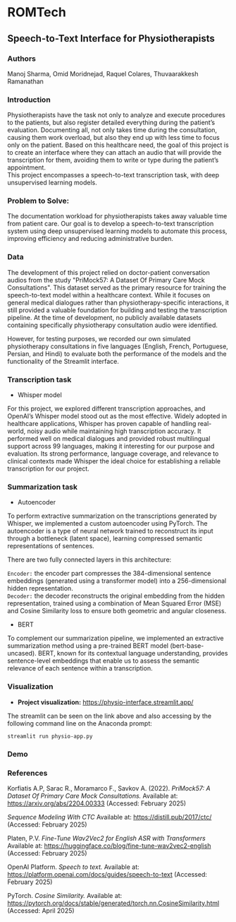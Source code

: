 # ROMTech
## Speech-to-Text Interface for Physiotherapists

### Authors
Manoj Sharma, Omid Moridnejad, Raquel Colares, Thuvaarakkesh Ramanathan

### Introduction
Physiotherapists have the task not only to analyze and execute procedures to the patients, but also register detailed everything during the patient’s evaluation. Documenting all, not only takes time during the consultation, causing them work overload, but also they end up with less time to focus only on the patient. 
Based on this healthcare need, the goal of this project is to create an interface where they can attach an audio that will provide the transcription for them, avoiding them to write or type during the patient’s appointment.  
This project encompasses a speech-to-text transcription task, with deep unsupervised learning models.

### Problem to Solve:
The documentation workload for physiotherapists takes away valuable time from patient care. Our goal is to develop a speech-to-text transcription system using deep unsupervised learning models to automate this process, improving efficiency and reducing administrative burden.

### Data
The development of this project relied on doctor-patient conversation audios from the study "PriMock57: A Dataset Of Primary Care Mock Consultations".  This dataset served as the primary resource for training the speech-to-text model within a healthcare context. While it focuses on general medical dialogues rather than physiotherapy-specific interactions, it still provided a valuable foundation for building and testing the transcription pipeline. At the time of development, no publicly available datasets containing specifically physiotherapy consultation audio were identified.

However, for testing purposes, we recorded our own simulated physiotherapy consultations in five languages (English, French, Portuguese, Persian, and Hindi) to evaluate both the performance of the models and the functionality of the Streamlit interface.

### Transcription task

* Whisper model

For this project, we explored different transcription approaches, and OpenAI’s Whisper model stood out as the most effective. Widely adopted in healthcare applications, Whisper has proven capable of handling real-world, noisy audio while maintaining high transcription accuracy. It performed well on medical dialogues and provided robust multilingual support across 99 languages, making it interesting for our purpose and evaluation. Its strong performance, language coverage, and relevance to clinical contexts made Whisper the ideal choice for establishing a reliable transcription for our project.


### Summarization task

* Autoencoder

To perform extractive summarization on the transcriptions generated by Whisper, we implemented a custom autoencoder using PyTorch. The autoencoder is a type of neural network trained to reconstruct its input through a bottleneck (latent space), learning compressed semantic representations of sentences.

There are two fully connected layers in this architecture: 

`Encoder:` the encoder part compresses the 384-dimensional sentence embeddings  (generated using a transformer model) into a 256-dimensional hidden representation.  
`Decoder:` the decoder reconstructs the original embedding from the hidden representation, trained using a combination of Mean Squared Error (MSE) and Cosine Similarity loss to ensure both geometric and angular closeness. 

* BERT

To complement our summarization pipeline, we implemented an extractive summarization method using a pre-trained BERT model (bert-base-uncased). BERT, known for its contextual language understanding, provides sentence-level embeddings that enable us to assess the semantic relevance of each sentence within a transcription. 



### Visualization
- **Project visualization:** https://physio-interface.streamlit.app/

The streamlit can be seen on the link above and also accessing by the following command line on the Anaconda prompt:

`streamlit run physio-app.py`

### Demo



### References 

Korfiatis A.P, Sarac R., Moramarco F., Savkov A. (2022). *PriMock57: A Dataset Of Primary Care Mock Consultations.* Available at: https://arxiv.org/abs/2204.00333 (Accessed: February 2025)

*Sequence Modeling With CTC* Available at: https://distill.pub/2017/ctc/ (Accessed: February 2025)

Platen, P.V. *Fine-Tune Wav2Vec2 for English ASR with Transformers* Available at: https://huggingface.co/blog/fine-tune-wav2vec2-english (Accessed: February 2025)

OpenAI Platform. *Speech to text.* Available at: https://platform.openai.com/docs/guides/speech-to-text (Accessed: February 2025)

PyTorch. *Cosine Similarity.* Available at: https://pytorch.org/docs/stable/generated/torch.nn.CosineSimilarity.html (Accessed: April 2025)


